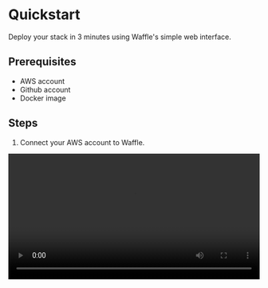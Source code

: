 # Quickstart

Deploy your stack in 3 minutes using Waffle's simple web interface.

## Prerequisites
- AWS account
- Github account
- Docker image

## Steps
1. Connect your AWS account to Waffle.
<video controls width="100%">
  <source src="assets/AWS-demo.mp4" typee="video/mp4">
2. Connect your Github with AWS via CodeBuild.
<video controls width="100%">
  <source src="assets/Github-demo.mp4" typee="video/mp4">
3. Deploy your Docker image - and Waffle builds from there!
